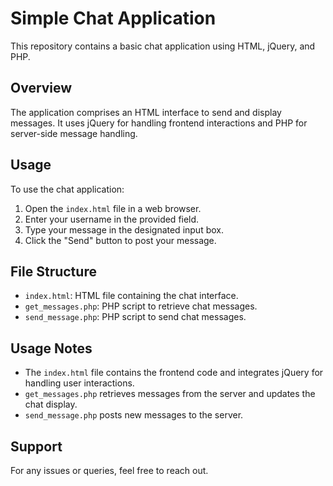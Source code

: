 # Simple Chat Application

This repository contains a basic chat application using HTML, jQuery, and PHP.

## Overview

The application comprises an HTML interface to send and display messages. It uses jQuery for handling frontend interactions and PHP for server-side message handling.

## Usage

To use the chat application:

1. Open the `index.html` file in a web browser.
2. Enter your username in the provided field.
3. Type your message in the designated input box.
4. Click the "Send" button to post your message.

## File Structure

- `index.html`: HTML file containing the chat interface.
- `get_messages.php`: PHP script to retrieve chat messages.
- `send_message.php`: PHP script to send chat messages.

## Usage Notes

- The `index.html` file contains the frontend code and integrates jQuery for handling user interactions.
- `get_messages.php` retrieves messages from the server and updates the chat display.
- `send_message.php` posts new messages to the server.

## Support

For any issues or queries, feel free to reach out.
